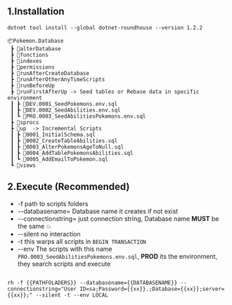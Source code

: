 ## 1.Installation
```
dotnet tool install --global dotnet-roundhouse --version 1.2.2
```
```
📦Pokemon.Database
 ┣ 📂alterDatabase
 ┣ 📂functions
 ┣ 📂indexes
 ┣ 📂permissions
 ┣ 📂runAfterCreateDatabase
 ┣ 📂runAfterOtherAnyTimeScripts
 ┣ 📂runBeforeUp
 ┣ 📂runFirstAfterUp -> Seed tables or Rebase data in specific environment
 ┃ ┣ 📜DEV.0001_SeedPokemons.env.sql
 ┃ ┣ 📜DEV.0002_SeedAbilities.env.sql
 ┃ ┗ 📜PRO.0003_SeedAbilitiesPokemons.env.sql
 ┣ 📂sprocs
 ┣ 📂up  -> Incremental Scripts
 ┃ ┣ 📜0001_InitialSchema.sql
 ┃ ┣ 📜0002_CreateTableAbilities.sql
 ┃ ┣ 📜0003_AlterPokemonsAgeToNull.sql
 ┃ ┣ 📜0004_AddTablePokemonsAbilities.sql
 ┃ ┗ 📜0005_AddEmailToPokemon.sql
 ┗ 📂views
```
## 2.Execute (Recommended)
-  -f path to scripts folders
- --databasename= Database name it creates if not exist
- --connectionstring= just connection string, Database name **MUST** be the same 💥
- --silent no interaction
- -t this warps all scripts in ``` BEGIN TRANSACTION ```
- --env The scripts with this name ``` PRO.0003_SeedAbilitiesPokemons.env.sql ```, **PROD** its the environment, they search scripts and execute
```

rh -f {{PATHFOLADERS}} --databasename={{DATABASENAME}} --connectionstring="User ID=sa;Password={{xx}}.;Database={{xx}};server={{xx}};" --silent -t --env LOCAL 

```